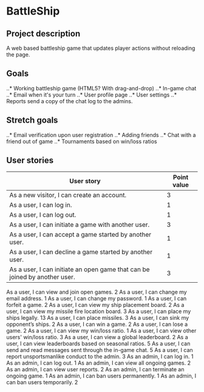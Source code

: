 # BattleShip

## Project description
A web based battleship game that updates player actions without reloading the page.
 
## Goals
..* Working battleship game (HTML5? With drag-and-drop)
..* In-game chat
..* Email when it's your turn
..* User profile page
..* User settings
..* Reports send a copy of the chat log to the admins.
 
## Stretch goals
..* Email verification upon user registration
..* Adding friends
..* Chat with a friend out of game
..* Tournaments based on win/loss ratios
 
## User stories
|User story| Point value|
|----------|------------|
|As a new visitor, I can create an account.|3|
|As a user, I can log in.|1|
|As a user, I can log out.|1|
|As a user, I can initiate a game with another user.|3|
|As a user, I can accept a game started by another user.|1|
|As a user, I can decline a game started by another user.|1|
|As a user, I can initiate an open game that can be joined by another user.|3|
As a user, I can view and join open games.
2
As a user, I can change my email address.
1
As a user, I can change my password.
1
As a user, I can forfeit a game.
2
As a user, I can view my ship placement board.
2
As a user, I can view my missile fire location board.
3
As a user, I can place my ships legally.
13
As a user, I can place missiles.
3
As a user, I can sink my opponent’s ships.
2
As a user, I can win a game.
2
As a user, I can lose a game.
2
As a user, I can view my win/loss ratio.
1
As a user, I can view other users' win/loss ratio.
3
As a user, I can view a global leaderboard.
2
As a user, I can view leaderboards based on seasonal ratios.
5
As a user, I can send and read messages sent through the in-game chat.
5
As a user, I can report unsportsmanlike conduct to the admin.
3
As an admin, I can log in.
1
As an admin, I can log out.
1
As an admin, I can view all ongoing games.
2
As an admin, I can view user reports.
2
As an admin, I can terminate an ongoing game.
1
As an admin, I can ban users permanently.
1
As an admin, I can ban users temporarily.
2
 

